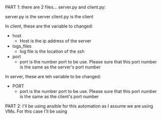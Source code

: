 PART 1:
there are 2 files... server.py and client.py:

server.py is the server
client.py is the client

In client, these are the variable to changed:
- host
    - Host is the ip address of the server
- logs_files
    - log file is the location of the ssh 
- port
    - port is the number port to be use. Please sure that this port number is the same as the server's port number


In server, these are teh variable to be changed:
- PORT
    - port is the number port to be use. Please sure that this port number is the same as the client's port number


PART 2:
I'll be using ansible for this automation as I assume we are using VMs.
For this case I'll be using 